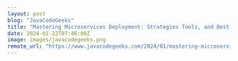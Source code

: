 ```yaml
---
layout: post
blog: "JavaCodeGeeks"
title: "Mastering Microservices Deployment: Strategies Tools, and Best Practices"
date: 2024-01-22T07:46:00Z
image: images/javacodegeeks.png
remote_url: "https://www.javacodegeeks.com/2024/01/mastering-microservices-deployment-strategies-tools-and-best-practices.html"
---
```


